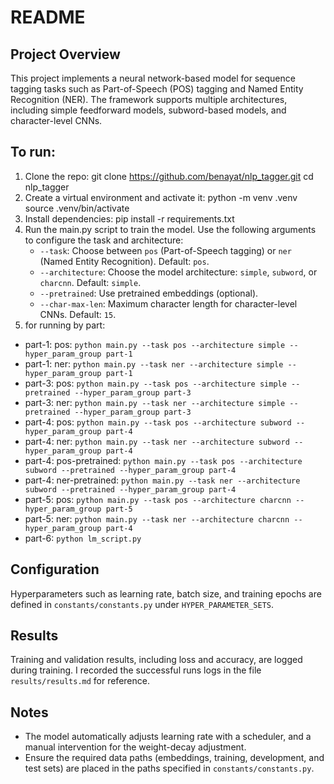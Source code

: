 # README

## Project Overview
This project implements a neural network-based model for sequence tagging tasks such as Part-of-Speech (POS) tagging and Named Entity Recognition (NER). The framework supports multiple architectures, including simple feedforward models, subword-based models, and character-level CNNs.

## To run:
1. Clone the repo:
   git clone https://github.com/benayat/nlp_tagger.git
   cd nlp_tagger
2. Create a virtual environment and activate it:
   python -m venv .venv
   source .venv/bin/activate
3. Install dependencies:
   pip install -r requirements.txt
4. Run the main.py script to train the model. Use the following arguments to configure the task and architecture:
   - `--task`: Choose between `pos` (Part-of-Speech tagging) or `ner` (Named Entity Recognition). Default: `pos`.
   - `--architecture`: Choose the model architecture: `simple`, `subword`, or `charcnn`. Default: `simple`.
   - `--pretrained`: Use pretrained embeddings (optional).
   - `--char-max-len`: Maximum character length for character-level CNNs. Default: `15`.
5. for running by part: 
- part-1: pos: `python main.py --task pos --architecture simple --hyper_param_group part-1`
- part-1: ner: `python main.py --task ner --architecture simple --hyper_param_group part-1`
- part-3: pos: `python main.py --task pos --architecture simple --pretrained --hyper_param_group part-3`
- part-3: ner: `python main.py --task ner --architecture simple --pretrained --hyper_param_group part-3`
- part-4: pos: `python main.py --task pos --architecture subword --hyper_param_group part-4`
- part-4: ner: `python main.py --task ner --architecture subword --hyper_param_group part-4`
- part-4: pos-pretrained: `python main.py --task pos --architecture subword --pretrained --hyper_param_group part-4`
- part-4: ner-pretrained: `python main.py --task ner --architecture subword --pretrained --hyper_param_group part-4`
- part-5: pos: `python main.py --task pos --architecture charcnn --hyper_param_group part-5`
- part-5: ner: `python main.py --task ner --architecture charcnn --hyper_param_group part-4`
- part-6: `python lm_script.py`

## Configuration
Hyperparameters such as learning rate, batch size, and training epochs are defined in `constants/constants.py` under `HYPER_PARAMETER_SETS`.

## Results
Training and validation results, including loss and accuracy, are logged during training.
I recorded the successful runs logs in the file `results/results.md` for reference.

## Notes
- The model automatically adjusts learning rate with a scheduler, and a manual intervention for the weight-decay adjustment. 
- Ensure the required data paths (embeddings, training, development, and test sets) are placed in the paths specified in `constants/constants.py`.
